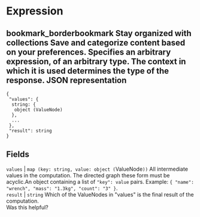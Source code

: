  
#  Expression
bookmark_borderbookmark Stay organized with collections  Save and categorize content based on your preferences.
Specifies an arbitrary expression, of an arbitrary type. The context in which it is used determines the type of the response.
JSON representation  
---  
```
{
 "values": {
  string: {
   object (ValueNode)
  },
  ...
 },
 "result": string
}
```
  
Fields  
---  
`values` |  `map (key: string, value: object (`ValueNode`))` All intermediate values in the computation. The directed graph these form must be acyclic.An object containing a list of `"key": value` pairs. Example: `{ "name": "wrench", "mass": "1.3kg", "count": "3" }`.  
`result` |  `string` Which of the ValueNodes in "values" is the final result of the computation.  
Was this helpful?
